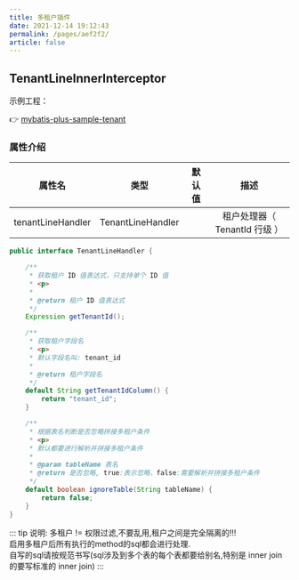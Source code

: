 ```yaml
---
title: 多租户插件
date: 2021-12-14 19:12:43
permalink: /pages/aef2f2/
article: false
---
```


## TenantLineInnerInterceptor

示例工程：

👉 [mybatis-plus-sample-tenant](https://gitee.com/baomidou/mybatis-plus-samples/tree/master/mybatis-plus-sample-tenant)

### 属性介绍

| 属性名 | 类型 | 默认值 | 描述 |
| :-: | :-: | :-: | :-: |
| tenantLineHandler | TenantLineHandler |  | 租户处理器（ TenantId 行级 ） |

```java
public interface TenantLineHandler {

    /**
     * 获取租户 ID 值表达式，只支持单个 ID 值
     * <p>
     *
     * @return 租户 ID 值表达式
     */
    Expression getTenantId();

    /**
     * 获取租户字段名
     * <p>
     * 默认字段名叫: tenant_id
     *
     * @return 租户字段名
     */
    default String getTenantIdColumn() {
        return "tenant_id";
    }

    /**
     * 根据表名判断是否忽略拼接多租户条件
     * <p>
     * 默认都要进行解析并拼接多租户条件
     *
     * @param tableName 表名
     * @return 是否忽略, true:表示忽略，false:需要解析并拼接多租户条件
     */
    default boolean ignoreTable(String tableName) {
        return false;
    }
}
```

::: tip 说明:
多租户 != 权限过滤,不要乱用,租户之间是完全隔离的!!!  
启用多租户后所有执行的method的sql都会进行处理.  
自写的sql请按规范书写(sql涉及到多个表的每个表都要给别名,特别是 inner join 的要写标准的 inner join)
:::